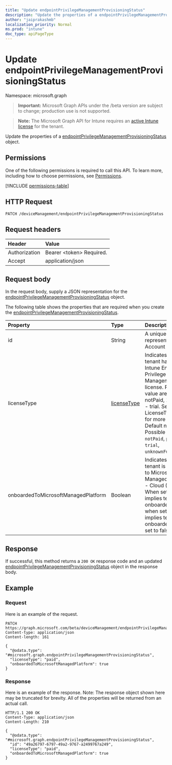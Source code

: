 ```yaml
---
title: "Update endpointPrivilegeManagementProvisioningStatus"
description: "Update the properties of a endpointPrivilegeManagementProvisioningStatus object."
author: "jaiprakashmb"
localization_priority: Normal
ms.prod: "intune"
doc_type: apiPageType
---
```


# Update endpointPrivilegeManagementProvisioningStatus

Namespace: microsoft.graph

> **Important:** Microsoft Graph APIs under the /beta version are subject to change; production use is not supported.

> **Note:** The Microsoft Graph API for Intune requires an [active Intune license](https://go.microsoft.com/fwlink/?linkid=839381) for the tenant.

Update the properties of a [endpointPrivilegeManagementProvisioningStatus](../resources/intune-deviceconfig-endpointprivilegemanagementprovisioningstatus.md) object.

## Permissions
One of the following permissions is required to call this API. To learn more, including how to choose permissions, see [Permissions](/graph/permissions-reference).

<!-- { "blockType": "permissions", "name": "intune_deviceconfig_endpointprivilegemanagementprovisioningstatus_update" } -->
[!INCLUDE [permissions-table](../includes/permissions/intune-deviceconfig-endpointprivilegemanagementprovisioningstatus-update-permissions.md)]

## HTTP Request
<!-- {
  "blockType": "ignored"
}
-->
``` http
PATCH /deviceManagement/endpointPrivilegeManagementProvisioningStatus
```

## Request headers
|Header|Value|
|:---|:---|
|Authorization|Bearer &lt;token&gt; Required.|
|Accept|application/json|

## Request body
In the request body, supply a JSON representation for the [endpointPrivilegeManagementProvisioningStatus](../resources/intune-deviceconfig-endpointprivilegemanagementprovisioningstatus.md) object.

The following table shows the properties that are required when you create the [endpointPrivilegeManagementProvisioningStatus](../resources/intune-deviceconfig-endpointprivilegemanagementprovisioningstatus.md).

|Property|Type|Description|
|:---|:---|:---|
|id|String|A unique identifier represents Intune Account identifier.|
|licenseType|[licenseType](../resources/intune-deviceconfig-licensetype.md)|Indicates whether tenant has a valid Intune Endpoint Privilege Management license. Possible value are : 0 - notPaid, 1 - paid, 2 - trial. See LicenseType enum for more details. Default notPaid. Possible values are: `notPaid`, `paid`, `trial`, `unknownFutureValue`.|
|onboardedToMicrosoftManagedPlatform|Boolean|Indicates whether tenant is onboarded to Microsoft Managed Platform - Cloud (MMPC). When set to true, implies tenant is onboarded and when set to false, implies tenant is not onboarded. Default set to false.|



## Response
If successful, this method returns a `200 OK` response code and an updated [endpointPrivilegeManagementProvisioningStatus](../resources/intune-deviceconfig-endpointprivilegemanagementprovisioningstatus.md) object in the response body.

## Example

### Request
Here is an example of the request.
``` http
PATCH https://graph.microsoft.com/beta/deviceManagement/endpointPrivilegeManagementProvisioningStatus
Content-type: application/json
Content-length: 161

{
  "@odata.type": "#microsoft.graph.endpointPrivilegeManagementProvisioningStatus",
  "licenseType": "paid",
  "onboardedToMicrosoftManagedPlatform": true
}
```

### Response
Here is an example of the response. Note: The response object shown here may be truncated for brevity. All of the properties will be returned from an actual call.
``` http
HTTP/1.1 200 OK
Content-Type: application/json
Content-Length: 210

{
  "@odata.type": "#microsoft.graph.endpointPrivilegeManagementProvisioningStatus",
  "id": "49a26797-6797-49a2-9767-a2499767a249",
  "licenseType": "paid",
  "onboardedToMicrosoftManagedPlatform": true
}
```

